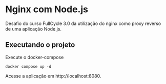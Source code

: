 # Nginx com Node.js

Desafio do curso FullCycle 3.0 da utilização do nginx como proxy reverso de uma aplicação Node.js.

## Executando o projeto

Execute o docker-compose

```
docker compose up -d
```

Acesse a aplicação em http://localhost:8080.
